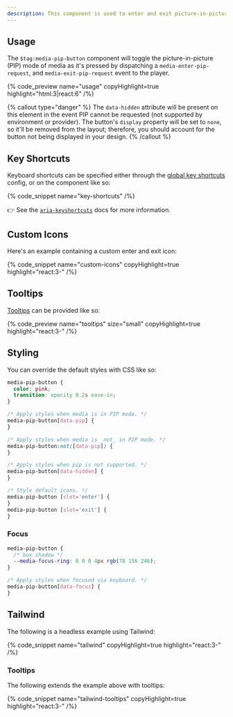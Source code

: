 ```yaml
---
description: This component is used to enter and exit picture-in-picture mode.
---
```


## Usage

The `$tag:media-pip-button` component will toggle the picture-in-picture (PIP) mode of media as it's
pressed by dispatching a `media-enter-pip-request`, and `media-exit-pip-request`
event to the player.

{% code_preview name="usage" copyHighlight=true highlight="html:3|react:6" /%}

{% callout type="danger" %}
The `data-hidden` attribute will be present on this element in the event PIP cannot be
requested (not supported by environment or provider). The button's `display` property will be
set to `none`, so it'll be removed from the layout; therefore, you should account for the button
not being displayed in your design.
{% /callout %}

## Key Shortcuts

Keyboard shortcuts can be specified either through the
[global key shortcuts](/docs/player/core-concepts/keyboard#configuring-shortcuts) config, or on the
component like so:

{% code_snippet name="key-shortcuts" /%}

👉 See the [`aria-keyshortcuts`](https://developer.mozilla.org/en-US/docs/Web/Accessibility/ARIA/Attributes/aria-keyshortcuts)
docs for more information.

## Custom Icons

Here's an example containing a custom enter and exit icon:

{% code_snippet name="custom-icons" copyHighlight=true highlight="react:3-" /%}

## Tooltips

[Tooltips](https://developer.mozilla.org/en-US/docs/Web/Accessibility/ARIA/Roles/tooltip_role) can
be provided like so:

{% code_preview name="tooltips" size="small" copyHighlight=true highlight="react:3-" /%}

## Styling

You can override the default styles with CSS like so:

```css {% copy=true %}
media-pip-button {
  color: pink;
  transition: opacity 0.2s ease-in;
}

/* Apply styles when media is in PIP mode. */
media-pip-button[data-pip] {
}

/* Apply styles when media is _not_ in PIP mode. */
media-pip-button:not([data-pip]) {
}

/* Apply styles when pip is not supported. */
media-pip-button[data-hidden] {
}

/* Style default icons. */
media-pip-button [slot='enter'] {
}
media-pip-button [slot='exit'] {
}
```

### Focus

```css {% copy=true %}
media-pip-button {
  /* box shadow */
  --media-focus-ring: 0 0 0 4px rgb(78 156 246);
}

/* Apply styles when focused via keyboard. */
media-pip-button[data-focus] {
}
```

## Tailwind

The following is a headless example using Tailwind:

{% code_snippet name="tailwind" copyHighlight=true highlight="react:3-" /%}

### Tooltips

The following extends the example above with tooltips:

{% code_snippet name="tailwind-tooltips" copyHighlight=true highlight="react:3-" /%}
